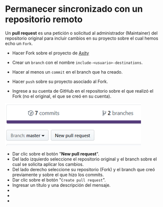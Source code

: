 # Permanecer sincronizado con un repositorio remoto

Un **pull request** es una petición o solicitud al administrador (Maintainer) del repositorio original para incluir cambios en su proyecto sobre el cual hemos echo un `Fork`.

 - Hacer Fork sobre el proyecto de [Axity](https://github.com/achamizoch/axity-collaboration-travel-plans)

 - Crear un `branch` con el nombre `include-<usuario>-destinations`.
 - Hacer al menos un `commit` en el branch que ha creado.
 - Hacer `push` sobre su proyecto asociado al Fork.
 - Ingrese a su cuenta de GitHub en el repositorio sobre el que realizó el Fork (no el original, el que se creó en su cuenta).

![img_13_git_request_01](images/img_13_git_request_01.png)

 - Dar clic sobre el botón "**New pull request**".
 - Del lado izquierdo seleccione el repositorio original y el branch sobre el cual se solicita aplicar los cambios.
 - Del lado derecho seleccione su repositorio (Fork) y el branch que creó previamente y sobre el que hizo los commits.
 - Dar clic sobre el botón "`Create pull request`".
 - Ingresar un título y una descripción del mensaje.
 - 
 - 
 - 
<!--stackedit_data:
eyJoaXN0b3J5IjpbLTEyMDYxODcxNDMsMTg2NjQ2NTM0NCwtMT
UxMTkwMDQwOCwxOTAzMzY1NzMxLDE5NTEwMTkwODBdfQ==
-->
